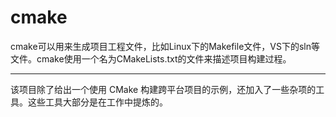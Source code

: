 # cmake

cmake可以用来生成项目工程文件，比如Linux下的Makefile文件，VS下的sln等文件。cmake使用一个名为CMakeLists.txt的文件来描述项目构建过程。

---

该项目除了给出一个使用 CMake 构建跨平台项目的示例，还加入了一些杂项的工具。这些工具大部分是在工作中提炼的。
